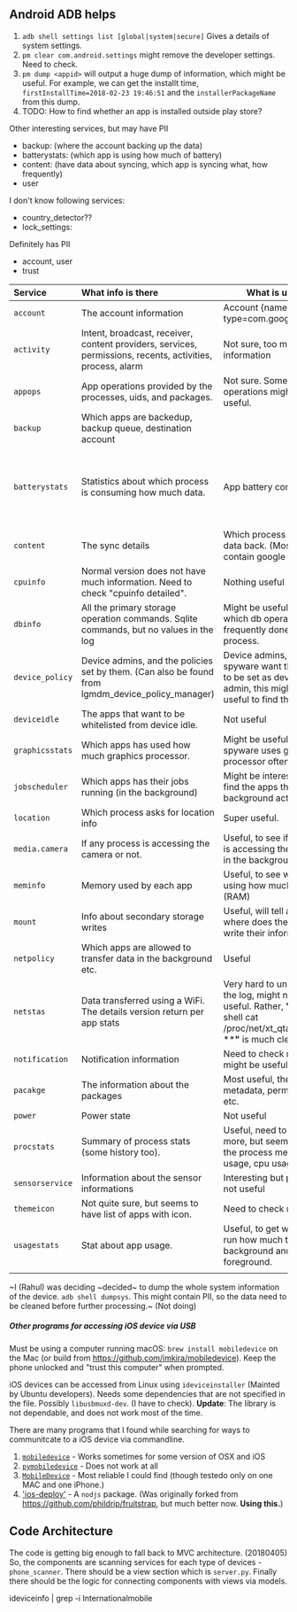 ## Android ADB helps
1. `adb shell settings list [global|system|secure]` Gives a details of system settings.
2. `pm clear com.android.settings` might remove the developer settings. Need to check.
3. `pm dump <appid>` will output a huge dump of information, which might be useful. For example, we can get the installt time,
   `firstInstallTime=2018-02-23 19:46:51` and the `installerPackageName` from this dump.
4. TODO: How to find whether an app is installed outside play store?


Other interesting services, but may have PII
* backup: (where the account backing up the data)
* batterystats: (which app is using how much of battery)
* content: (have data about syncing, which app is syncing what, how frequently)
* user

I don't know following services:
* country_detector??
* lock_settings:

Definitely has PII
* account, user
* trust

| Service | What info is there |  What is useful|  PII |
|:--------|:-------------------|----------------|----------|
| `account` | The account information | Account {name=\<email\>, type=com.google} | Email, name |
| `activity` | Intent, broadcast, receiver, content providers, services, permissions, recents, activities, process, alarm | Not sure, too much information | Probably none |
| `appops` | App operations provided by the processes, uids, and packages. | Not sure. Some app operations might be useful. | No |
| `backup` | Which apps are backedup, backup queue, destination account |   | Email, account |
| `batterystats` | Statistics about which process is consuming how much data. | App battery consumption | Email (some line contain email of the main account holder) |
| `content` | The sync details | Which process is syncing data back. (Mostly this contain google apps). | Email, and account information |
| `cpuinfo` | Normal version does not have much information. Need to check &quot;cpuinfo detailed&quot;. | Nothing useful | None |
| `dbinfo` | All the primary storage operation commands. Sqlite commands, but no values in the log | Might be useful to know which db operations are frequently done by a process. | Possibly none |
| `device_policy` | Device admins, and the policies set by them. (Can also be found from lgmdm\_device\_policy\_manager) | Device admins, often spyware want themselves to be set as device admin, this might be useful to find them. | None |
| `deviceidle` | The apps that want to be whitelisted from device idle. | Not useful | None |
| `graphicsstats` | Which apps has used how much graphics processor. | Might be useful to find if spyware uses graphics processor often or not. | None |
| `jobscheduler` | Which apps has their jobs running (in the background) | Might be interesting to find the apps that have background activity. | None |
| `location` | Which process asks for location info | Super useful. | none |
| `media.camera` | If any process is accessing the camera or not. | Useful, to see if any app is accessing the camera in the background? | None |
| `meminfo` | Memory used by each app | Useful, to see which app using how much memory (RAM) | None |
| `mount` | Info about secondary storage writes | Useful, will tell about where does the spyware write their information. | None |
| `netpolicy` | Which apps are allowed to transfer data in the background etc. | Useful | None |
| `netstas` | Data transferred using a WiFi. The details version return per app stats | Very hard to understand the log, might not be useful. Rather, **&quot;**** adb shell cat /proc/net/xt\_qtaguid/stats ****&quot;** is much cleaner. | None |
| `notification` | Notification information | Need to check more, but might be useful | None |
| `pacakge` | The information about the packages | Most useful, the package metadata, permissions , etc. | None |
| `power` | Power state | Not useful |   |
| `procstats` | Summary of process stats (some history too). | Useful, need to look more, but seem to have the process memory usage, cpu usage, etc. | None |
| `sensorservice` | Information about the sensor informations | Interesting but probably not useful | none |
| `themeicon` | Not quite sure, but seems to have list of apps with icon. | Need to check more | none |
| `usagestats` | Stat about app usage. | Useful, to get which app run how much time in the background and foreground. | none |
|   |   |   |   |

~I (Rahul) was deciding ~decided~ to dump the whole system information of the device. `adb
shell dumpsys`. This might contain PII, so the data need to be cleaned before
further processing.~ (Not doing)

##### Other programs for accessing iOS device via USB

Must be using a computer running macOS:
`brew install mobiledevice` on the Mac (or build from
https://github.com/imkira/mobiledevice).
Keep the phone unlocked and "trust this computer" when prompted.

iOS devices can be accessed from Linux using `ideviceinstaller` (Mainted by
Ubuntu developers).  Needs some dependencies that are not specified in the
file. Possibly `libusbmuxd-dev`. (I have to check). **Update**: The library is
not dependable, and does not work most of the time.

There are many programs that I found while searching for ways to
communitcate to a iOS device via commandline.
1. [`mobiledevice`](https://github.com/imkira/mobiledevice) - Works sometimes for some version of OSX and iOS
2. [`pymobiledevice`](https://github.com/iOSForensics/pymobiledevice/) - Does not work at all
3. [`MobileDevice`](https://github.com/mountainstorm/MobileDevice/) - Most reliable I could find (though testedo only on one MAC and one iPhone.)
4. ['ios-deploy'](https://github.com/AtomicGameEngine/ios-deploy) -
A `nodjs` package. (Was originally forked from https://github.com/phildrip/fruitstrap,
but much better now. **Using this.**)



## Code Architecture  
The code is getting big enough to fall back to MVC architecture. (20180405)
So, the components are scanning services for each type of devices - `phone_scanner`. 
There should be a view section which is `server.py`.  Finally there should be the logic
for connecting components with views via models. 


ideviceinfo | grep -i Internationalmobile

